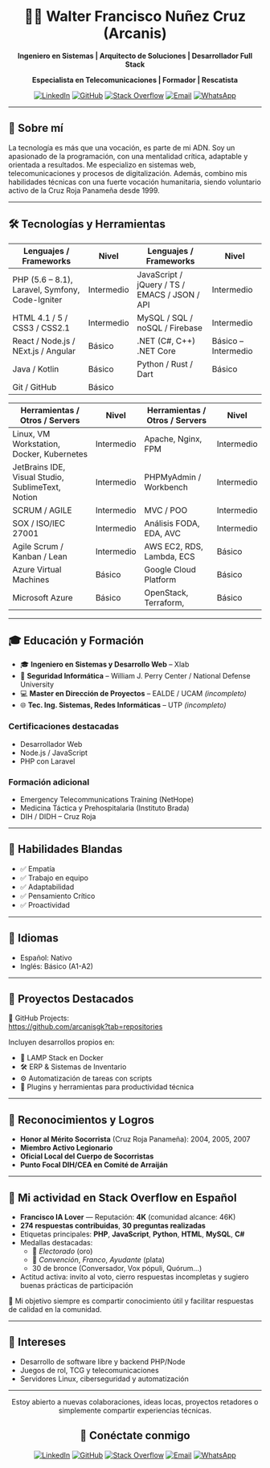 <div align="center">

# 👨‍💻 Walter Francisco Nuñez Cruz (Arcanis)

**Ingeniero en Sistemas | Arquitecto de Soluciones | Desarrollador Full Stack**

**Especialista en Telecomunicaciones | Formador | Rescatista**


[![LinkedIn](https://img.shields.io/badge/LinkedIn-Walter%20Nuñez-blue?style=for-the-badge&logo=linkedin)](https://www.linkedin.com/in/walter-francisco-n%C3%BA%C3%B1ez-cruz/)
[![GitHub](https://img.shields.io/badge/GitHub-arcanisgk-181717?style=for-the-badge&logo=github)](https://github.com/arcanisgk)
[![Stack Overflow](https://img.shields.io/badge/StackOverflow-%20Francisco%20IA%20Lover-FE7A16?style=for-the-badge&logo=stackoverflow)](https://es.stackoverflow.com/users/315134/francisco-ia-lover)
[![Email](https://img.shields.io/badge/Email-wnunez@lh--2.net-D14836?style=for-the-badge&logo=gmail)](mailto:wnunez@lh-2.net)
[![WhatsApp](https://img.shields.io/badge/WhatsApp-Chat%20Conmigo-25D366?style=for-the-badge&logo=whatsapp&logoColor=white)](https://wa.me/50766227744)



</div>

---

## 🧠 Sobre mí

La tecnología es más que una vocación, es parte de mi ADN. Soy un apasionado de la programación, con una mentalidad crítica, adaptable y orientada a resultados. Me especializo en sistemas web, telecomunicaciones y procesos de digitalización. Además, combino mis habilidades técnicas con una fuerte vocación humanitaria, siendo voluntario activo de la Cruz Roja Panameña desde 1999.

---

## 🛠️ Tecnologías y Herramientas

<div align="center">

| Lenguajes / Frameworks                               | Nivel           | Lenguajes / Frameworks                               | Nivel           |
|------------------------------------------------------|------------------|------------------------------------------------------|------------------|
| PHP (5.6 – 8.1), Laravel, Symfony, Code-Igniter      | Intermedio       | JavaScript / jQuery / TS / EMACS / JSON / API        | Intermedio       |
| HTML 4.1 / 5 / CSS3 / CSS2.1                         | Intermedio       | MySQL / SQL / noSQL / Firebase                       | Intermedio       |
| React / Node.js / NExt.js / Angular                  | Básico           | .NET (C#, C++) .NET Core                             | Básico – Intermedio |
| Java / Kotlin                                        | Básico           | Python / Rust / Dart                                 | Básico           |
| Git / GitHub                                         | Básico           |  |            |

| Herramientas / Otros / Servers                    | Nivel      | Herramientas / Otros / Servers                    | Nivel      |
|---------------------------------------------------|------------|---------------------------------------------------|------------|
| Linux, VM Workstation, Docker, Kubernetes         | Intermedio | Apache, Nginx, FPM                                | Intermedio |
| JetBrains IDE, Visual Studio, SublimeText, Notion | Intermedio | PHPMyAdmin / Workbench                            | Intermedio |
| SCRUM / AGILE                                     | Intermedio | MVC / POO                                         | Intermedio |
| SOX / ISO/IEC 27001                               | Intermedio | Análisis FODA, EDA, AVC                           | Intermedio |
| Agile Scrum / Kanban / Lean                       | Intermedio | AWS EC2, RDS, Lambda, ECS                         | Básico     |
| Azure Virtual Machines                            | Básico     | Google Cloud Platform                             | Básico     |
| Microsoft Azure                                   | Básico     | OpenStack, Terraform,                             | Básico     |

</div>

---

## 🎓 Educación y Formación

- 🎓 **Ingeniero en Sistemas y Desarrollo Web** – Xlab
- 🔐 **Seguridad Informática** – William J. Perry Center / National Defense University
- 💻 **Master en Dirección de Proyectos** – EALDE / UCAM *(incompleto)*
- 🌐 **Tec. Ing. Sistemas, Redes Informáticas** – UTP *(incompleto)*

### Certificaciones destacadas
- Desarrollador Web
- Node.js / JavaScript
- PHP con Laravel

### Formación adicional
- Emergency Telecommunications Training (NetHope)
- Medicina Táctica y Prehospitalaria (Instituto Brada)
- DIH / DIDH – Cruz Roja

---

## 👥 Habilidades Blandas

- ✅ Empatía
- ✅ Trabajo en equipo
- ✅ Adaptabilidad
- ✅ Pensamiento Crítico
- ✅ Proactividad


---

## 💬 Idiomas

- Español: Nativo
- Inglés: Básico (A1-A2)

---

## 🚀 Proyectos Destacados

🔸 GitHub Projects:  
https://github.com/arcanisgk?tab=repositories

Incluyen desarrollos propios en:
- 🐘 LAMP Stack en Docker
- 🛠️ ERP & Sistemas de Inventario
- ⚙️ Automatización de tareas con scripts
- 🧩 Plugins y herramientas para productividad técnica

---

## 🏅 Reconocimientos y Logros

- **Honor al Mérito Socorrista** (Cruz Roja Panameña): 2004, 2005, 2007
- **Miembro Activo Legionario**
- **Oficial Local del Cuerpo de Socorristas**
- **Punto Focal DIH/CEA en Comité de Arraiján**

---

## 💬 Mi actividad en Stack Overflow en Español

- **Francisco IA Lover** — Reputación: **4K** (comunidad alcance: 46K)
- **274 respuestas contribuidas**, **30 preguntas realizadas**
- Etiquetas principales: **PHP**, **JavaScript**, **Python**, **HTML**, **MySQL**, **C#**
- Medallas destacadas:
    - 🥇 *Electorado* (oro)
    - 🥈 *Convención*, *Franco*, *Ayudante* (plata)
    - 30 de bronce (Conversador, Vox pópuli, Quórum…)
- Actitud activa: invito al voto, cierro respuestas incompletas y sugiero buenas prácticas de participación

🎯 Mi objetivo siempre es compartir conocimiento útil y facilitar respuestas de calidad en la comunidad.


---

## 📌 Intereses

- Desarrollo de software libre y backend PHP/Node
- Juegos de rol, TCG y telecomunicaciones
- Servidores Linux, ciberseguridad y automatización

---

<div align="center">

Estoy abierto a nuevas colaboraciones, ideas locas, proyectos retadores o simplemente compartir experiencias técnicas.

## 📡 Conéctate conmigo

[![LinkedIn](https://img.shields.io/badge/LinkedIn-Walter%20Nuñez-blue?style=for-the-badge&logo=linkedin)](https://www.linkedin.com/in/walter-francisco-n%C3%BA%C3%B1ez-cruz/)
[![GitHub](https://img.shields.io/badge/GitHub-arcanisgk-181717?style=for-the-badge&logo=github)](https://github.com/arcanisgk)
[![Stack Overflow](https://img.shields.io/badge/StackOverflow-%20Francisco%20IA%20Lover-FE7A16?style=for-the-badge&logo=stackoverflow)](https://es.stackoverflow.com/users/315134/francisco-ia-lover)
[![Email](https://img.shields.io/badge/Email-wnunez@lh--2.net-D14836?style=for-the-badge&logo=gmail)](mailto:wnunez@lh-2.net)
[![WhatsApp](https://img.shields.io/badge/WhatsApp-Chat%20Conmigo-25D366?style=for-the-badge&logo=whatsapp&logoColor=white)](https://wa.me/50766227744)


</div>

